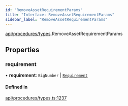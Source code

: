 ```yaml
---
id: "RemoveAssetRequirementParams"
title: "Interface: RemoveAssetRequirementParams"
sidebar_label: "RemoveAssetRequirementParams"
---
```


[api/procedures/types](../../../../../modules/API/Procedures/Types/Types.md).RemoveAssetRequirementParams

## Properties

### requirement

• **requirement**: `BigNumber` \| [`Requirement`](../../../Entities/Types/Requirement/Requirement.md)

#### Defined in

[api/procedures/types.ts:1237](https://github.com/PolymeshAssociation/polymesh-sdk/blob/88db4a911/src/api/procedures/types.ts#L1237)
